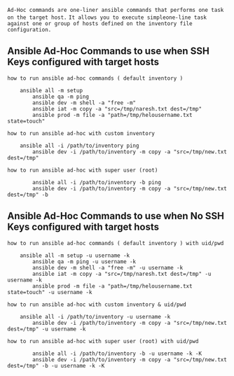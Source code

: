 `Ad-Hoc commands are one-liner ansible commands that performs one task on the target host.`
`It allows you to execute simpleone-line task against one or group of hosts defined on the inventory file configuration.`

## Ansible Ad-Hoc Commands to use when SSH Keys configured with target hosts

```
how to run ansible ad-hoc commands ( default inventory )

	ansible all -m setup
        ansible qa -m ping
        ansible dev -m shell -a "free -m"
        ansible iat -m copy -a "src=/tmp/naresh.txt dest=/tmp"
        ansible prod -m file -a "path=/tmp/helousername.txt state=touch"

how to run ansible ad-hoc with custom inventory

	ansible all -i /path/to/inventory ping
        ansible dev -i /path/to/inventory -m copy -a "src=/tmp/new.txt dest=/tmp"

how to run ansible ad-hoc with super user (root)

        ansible all -i /path/to/inventory -b ping
        ansible dev -i /path/to/inventory -m copy -a "src=/tmp/new.txt dest=/tmp" -b
```

## Ansible Ad-Hoc Commands to use when No SSH Keys configured with target hosts

```
how to run ansible ad-hoc commands ( default inventory ) with uid/pwd

	ansible all -m setup -u username -k 
        ansible qa -m ping -u username -k
        ansible dev -m shell -a "free -m" -u username -k
        ansible iat -m copy -a "src=/tmp/naresh.txt dest=/tmp" -u username -k 
        ansible prod -m file -a "path=/tmp/helousername.txt state=touch" -u username -k

how to run ansible ad-hoc with custom inventory & uid/pwd

	ansible all -i /path/to/inventory -u username -k
        ansible dev -i /path/to/inventory -m copy -a "src=/tmp/new.txt dest=/tmp" -u username -k

how to run ansible ad-hoc with super user (root) with uid/pwd

        ansible all -i /path/to/inventory -b -u username -k -K
        ansible dev -i /path/to/inventory -m copy -a "src=/tmp/new.txt dest=/tmp" -b -u username -k -K
```
